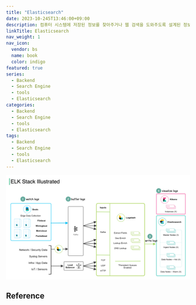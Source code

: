 ```yaml
---
title: "Elasticsearch"
date: 2023-10-245T13:46:00+09:00
description: 컴퓨터 시스템에 저장된 정보를 찾아주거나 웹 검색을 도와주도록 설계된 정보 검색 시스템 또는 컴퓨터 프로그램
linkTitle: Elasticsearch
nav_weight: 1
nav_icon:
  vendor: bs
  name: book
  color: indigo
featured: true
series:
  - Backend
  - Search Engine
  - tools
  - Elasticsearch
categories:
  - Backend
  - Search Engine
  - tools
  - Elasticsearch
tags:
  - Backend
  - Search Engine
  - tools
  - Elasticsearch
---
```


![ELK](elk.jpg#center)

## Reference
